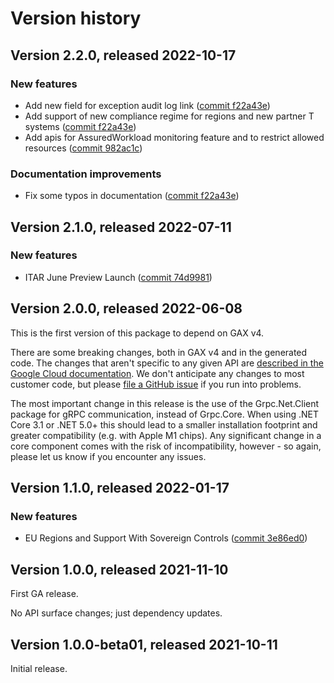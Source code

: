 # Version history

## Version 2.2.0, released 2022-10-17

### New features

- Add new field for exception audit log link ([commit f22a43e](https://github.com/googleapis/google-cloud-dotnet/commit/f22a43e19787024d703416e584dcbf53373f401c))
- Add support of new compliance regime for regions and new partner T systems ([commit f22a43e](https://github.com/googleapis/google-cloud-dotnet/commit/f22a43e19787024d703416e584dcbf53373f401c))
- Add apis for AssuredWorkload monitoring feature and to restrict allowed resources ([commit 982ac1c](https://github.com/googleapis/google-cloud-dotnet/commit/982ac1c2add600cf357e6feb5e5c94e33715fd30))

### Documentation improvements

- Fix some typos in documentation ([commit f22a43e](https://github.com/googleapis/google-cloud-dotnet/commit/f22a43e19787024d703416e584dcbf53373f401c))

## Version 2.1.0, released 2022-07-11

### New features

- ITAR June Preview Launch ([commit 74d9981](https://github.com/googleapis/google-cloud-dotnet/commit/74d9981f07a0a61fee8fcef6e8573b4a5bdd5a46))

## Version 2.0.0, released 2022-06-08

This is the first version of this package to depend on GAX v4.

There are some breaking changes, both in GAX v4 and in the generated
code. The changes that aren't specific to any given API are [described in the Google Cloud
documentation](https://cloud.google.com/dotnet/docs/reference/help/breaking-gax4).
We don't anticipate any changes to most customer code, but please [file a
GitHub issue](https://github.com/googleapis/google-cloud-dotnet/issues/new/choose)
if you run into problems.

The most important change in this release is the use of the Grpc.Net.Client package
for gRPC communication, instead of Grpc.Core. When using .NET Core 3.1 or .NET 5.0+
this should lead to a smaller installation footprint and greater compatibility (e.g.
with Apple M1 chips). Any significant change in a core component comes with the risk
of incompatibility, however - so again, please let us know if you encounter any
issues.


## Version 1.1.0, released 2022-01-17

### New features

- EU Regions and Support With Sovereign Controls ([commit 3e86ed0](https://github.com/googleapis/google-cloud-dotnet/commit/3e86ed09608527eeeae8f79862a57c978623381f))

## Version 1.0.0, released 2021-11-10

First GA release.

No API surface changes; just dependency updates.

## Version 1.0.0-beta01, released 2021-10-11

Initial release.
